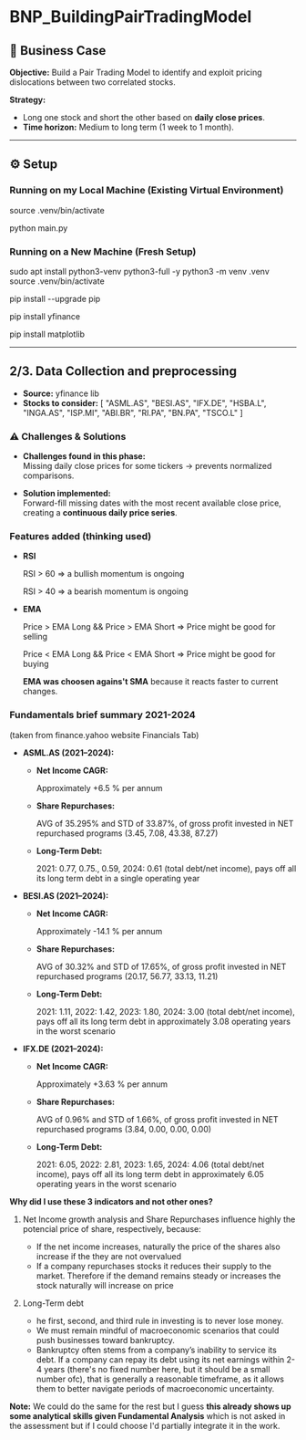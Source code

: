 # BNP_BuildingPairTradingModel

## 📌 Business Case  
**Objective:** Build a Pair Trading Model to identify and exploit pricing dislocations between two correlated stocks.  

**Strategy:**  
- Long one stock and short the other based on **daily close prices**.  
- **Time horizon:** Medium to long term (1 week to 1 month).  

---

## ⚙️ Setup  

### Running on my Local Machine (Existing Virtual Environment)  
source .venv/bin/activate

python main.py

### Running on a New Machine (Fresh Setup)
sudo apt install python3-venv python3-full -y
python3 -m venv .venv
source .venv/bin/activate

pip install --upgrade pip

pip install yfinance

pip install matplotlib

---

## 2/3. Data Collection and preprocessing
- **Source:** yfinance lib
- **Stocks to consider:**
    [
        "ASML.AS", "BESI.AS", "IFX.DE", "HSBA.L", 
        "INGA.AS", "ISP.MI", "ABI.BR", "RI.PA", 
        "BN.PA", "TSCO.L"
    ]

### ⚠️ Challenges & Solutions  

- **Challenges found in this phase:**  
  Missing daily close prices for some tickers → prevents normalized comparisons.  

- **Solution implemented:**  
  Forward-fill missing dates with the most recent available close price, creating a **continuous daily price series**.

### Features added (thinking used)
- **RSI**

    RSI > 60 => a bullish momentum is ongoing

    RSI > 40 => a bearish momentum is ongoing
- **EMA**

    Price > EMA Long && Price > EMA Short => Price might be good for selling

    Price < EMA Long && Price < EMA Short => Price might be good for buying

    **EMA was choosen agains't SMA** because it reacts faster to current changes.

### Fundamentals brief summary 2021-2024 
(taken from finance.yahoo website Financials Tab)
- **ASML.AS (2021–2024):**
  - **Net Income CAGR:**

    Approximately +6.5 % per annum
  - **Share Repurchases:**

    AVG of 35.295% and STD of 33.87%, of gross profit invested in NET repurchased programs (3.45, 7.08, 43.38, 87.27)
  - **Long-Term Debt:**

    2021: 0.77, 0.75.,  0.59, 2024: 0.61 (total debt/net income), pays off all its long term debt in a single operating year

- **BESI.AS (2021–2024):**
  - **Net Income CAGR:**

    Approximately -14.1 % per annum
  - **Share Repurchases:**

    AVG of 30.32% and STD of 17.65%, of gross profit invested in NET repurchased programs (20.17, 56.77, 33.13, 11.21)
  - **Long-Term Debt:**
  
    2021: 1.11, 2022: 1.42, 2023: 1.80, 2024: 3.00 (total debt/net income), pays off all its long term debt in approximately 3.08 operating years in the worst scenario

- **IFX.DE (2021–2024):**
  - **Net Income CAGR:**

    Approximately +3.63 % per annum
  - **Share Repurchases:**

    AVG of 0.96% and STD of 1.66%, of gross profit invested in NET repurchased programs (3.84, 0.00, 0.00, 0.00)
  - **Long-Term Debt:**

    2021: 6.05, 2022: 2.81, 2023: 1.65, 2024: 4.06 (total debt/net income), pays off all its long term debt in approximately 6.05 operating years in the worst scenario

**Why did I use these 3 indicators and not other ones?**
1. Net Income growth analysis and Share Repurchases influence highly the potencial price of share, respectively, because:
    - If the net income increases, naturally the price of the shares also increase if the they are not overvalued
    - If a company repurchases stocks it reduces their supply to the market. Therefore if the demand remains steady or increases the stock naturally will increase on price

2. Long-Term debt
    - he first, second, and third rule in investing is to never lose money.
    - We must remain mindful of macroeconomic scenarios that could push businesses toward bankruptcy. 
    - Bankruptcy often stems from a company’s inability to service its debt. If a company can repay its debt using its net earnings within 2-4 years (there's no fixed number here, but it should be a small number ofc), that is generally a reasonable timeframe, as it allows them to better navigate periods of macroeconomic uncertainty.

  **Note:**
  We could do the same for the rest but I guess **this already shows up some analytical skills given Fundamental Analysis** which is not asked in the assessment but if I could choose I'd partially integrate it in the work.


